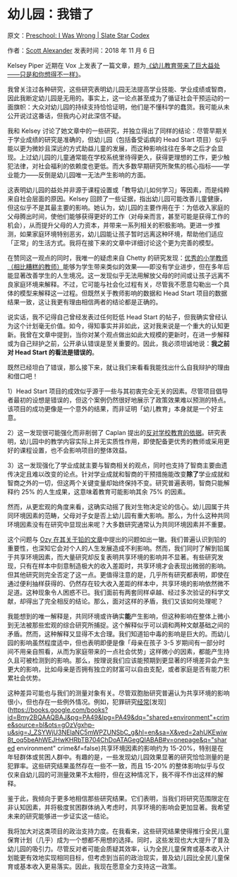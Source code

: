 # 幼儿园：我错了

原文：[Preschool: I Was Wrong | Slate Star Codex](https://slatestarcodex.com/2018/11/06/preschool-i-was-wrong/)

作者：[Scott Alexander](https://slatestarcodex.com/author/admin/)  发表时间：2018 年 11 月 6 日

Kelsey Piper 近期在 Vox 上发表了一篇文章，题为[《幼儿教育带来了巨大益处——只是和你想得不一样》](https://www.vox.com/future-perfect/2018/10/16/17928164/early-childhood-education-doesnt-teach-kids-fund-it)。

我曾关注过各种研究，这些研究表明幼儿园无法提高学业技能、学业成绩或智商，因此我断定幼儿园是无用的。事实上，这一论点甚至成为了循证社会干预运动的一面旗帜：大众对幼儿园的持续支持恰恰证明，他们是不懂科学的蠢货。我可能从未公开说过这番话，但我内心对此深信不疑。

我和 Kelsey 讨论了她文章中的一些研究，并独立得出了同样的结论：尽管早期关于学业成绩的研究是准确的，但幼儿园（包括备受诟病的 Head Start 项目）似乎能以更为微妙且深远的方式助益儿童的发展，而这种影响往往在多年之后才会显现。上过幼儿园的儿童通常能在学校系统里待得更久，获得更理想的工作，更少触犯法律，对社会福利的依赖度也更低。而大多数早期研究所聚焦的核心指标——学业能力——反倒是幼儿园唯一无法产生影响的方面。

这表明幼儿园的益处并非源于课程设置或「教导幼儿如何学习」等因素，而是纯粹来自社会层面的原因。Kelsey 回顾了一些证据，指出幼儿园可能改善儿童健康，但这似乎不是其最主要的影响。她认为，幼儿园的主要作用在于：为低收入家庭的父母腾出时间，使他们能够获得更好的工作（对母亲而言，甚至可能是获得工作的机会），从而提升父母的人力资本，并带来一系列相关的积极影响。更进一步推测，如果家庭环境特别恶劣，幼儿园能让孩子暂时远离这种环境，帮助他们适应「正常」的生活方式。我将在接下来的文章中详细讨论这个更为完善的模型。

在赞同这一观点的同时，我唯一的疑虑来自 Chetty 的研究发现：[优秀的小学教师（相比糟糕的教师）](https://slatestarcodex.com/2016/05/19/teachers-much-more-than-you-wanted-to-know/)能够为学生带来类似的效果——即没有学业进步，但在多年后能显著改善学生的人生境况。这一发现似乎无法用解放父母的时间或让孩子远离不良家庭环境来解释。不过，它可能与社会化过程有关，尽管我不愿意勾勒出一个具体的模型来解释这一过程。但既然关于教师影响的数据和 Head Start 项目的数据结果一致，这让我更有理由相信两者的结论都是正确的。

说实话，我不记得自己曾经发表过任何贬低 Head Start 的帖子，但我确实曾经认为这个计划毫无价值。如今，得知事实并非如此，这对我来说是一个重大的认知更新。我曾在文章中提到，当你对某个观点做出如此大规模的更新时，在进一步解释或为自己辩护之前，公开承认错误是至关重要的。因此，我必须坦诚地说：**我之前对 Head Start 的看法是错误的**。

既然已经坦白了错误，那么接下来，就让我们来看看我能找出什么自我辩护的理由和借口吧！

1）Head Start 项目的成效似乎源于一些与其初衷完全无关的因素。尽管项目倡导者最初的设想是错误的，但这个案例仍然很好地展示了政策效果难以预测的特点。该项目的成功更像是一个意外的结果，而非证明「幼儿教育」本身就是一个好主意。

2）这一发现很可能强化而非削弱了 Caplan  提出的[反对学校教育的依据](https://www.amazon.com/Case-against-Education-System-Waste-ebook/dp/B076ZY8S8J/ref=as_li_ss_tl?ie=UTF8&linkCode=ll1&tag=slatestarcode-20&linkId=dda02764ea52a1d52698bcb4dddcf862&language=en_US)。研究表明，幼儿园中的教学内容实际上并无实质性作用，即使配备更优秀的教师或采用更好的课程设置，也不会影响项目的整体效益。

3）这一发现强化了学业成就主要与智商相关的观点，同时也支持了智商主要由遗传决定且难以改变的论点。针对学业成就和智商的干预措施能改变**除了**学业成就和智商之外的一切，但这两个关键变量却始终保持不变。研究普遍表明，智商只能解释约 25% 的人生成果，这意味着教育可能影响其余 75% 的因素。

然而，从更宏观的角度来看，这确实动摇了我对生物决定论的信心。幼儿园属于共同环境因素的范畴，父母对子女是否上幼儿园有重大影响。那么，为什么这种共同环境因素没有在研究中显现出来呢？大多数研究通常认为共同环境因素并不重要。

这个问题与 [Ozy 在其关于铅的文章](https://thingofthings.wordpress.com/2016/03/21/shared-environment-proves-too-much/)中提出的问题如出一辙。我们普遍认识到铅的重要性，也深知它会对个人的人生发展造成不利影响。然而，我们同时了解到铅属于共享环境因素，而大量研究却反复表明共享环境的影响并不显著。有些研究发现，只有在样本中刻意制造极大的收入差距时，共享环境才会表现出微弱的影响。但其他研究则完全否定了这一点。更值得注意的是，几乎所有研究都表明，即使在通过便利抽样获得的、仍然存在较大收入差距的样本中，共享环境的影响依然微不足道。这种现象令人困惑不已。我们面前有两套同样卓越、经过多次验证的科学文献，却得出了完全相反的结论。那么，面对这样的矛盾，我们又该如何处理呢？

我能想到的唯一解释是，共同环境或许确实**能**产生影响，但这种影响在整体上微小到无法被那些宏观的综合研究所捕捉。这个解释似乎可以调和两种文献基础之间的矛盾。然而，这种解释又显得不太合理。我们知道铅中毒的影响是巨大的。而幼儿园的影响虽然程度适中，但也表明即便是像「母亲在孩子 3-5 岁期间有一部分时间不用亲自照看，从而为家庭带来的一点社会优势」这样微小的因素，都能产生持久且可被检测到的影响。那么，按理说我们应该能预期到更显著的环境差异会产生更大的影响，比如母亲是否拥有独立的财富可以自由支配，或者家庭是否有能力积累社会优势。

这种差异可能也与我们的测量对象有关。尽管双胞胎研究普遍认为共享环境的影响很小，但也存在一些例外情况。例如，犯罪研究[经常](http://journals.sagepub.com/doi/full/10.1177/2158244017723408)[发现](https://books.google.com/books?id=Bmy2BQAAQBAJ&pg=PA49&lpg=PA49&dq="shared+environment"+crime&source=bl&ots=gOzVgxhp-u&sig=J_ZSYWjU3NElaNC5mWPZUNSbC_g&hl=en&sa=X&ved=2ahUKEwiw8t_oq5beAhWEJHwKHRbTB704ChDoATAGegQIABAB#v=onepage&q="shared environment" crime&f=false)共享环境因素的影响约为 15-20%，特别是在年轻群体或贫困人群中。有趣的是，一些发现幼儿园效果显著的研究恰恰测量的是犯罪率。这些研究结果虽然存在一些不一致，而且 15-20% 的整体影响似乎与仅仅来自幼儿园的可测量效果不太相符，但在这种情况下，我不得不作出这样的解释。

鉴于此，我倾向于更多地相信那些研究结果。它们表明，当我们将研究范围限定在非认知因素，并将极度贫困群体纳入考虑时，共享环境的影响会更加显著。我希望未来的研究能够进一步证实这一结论。

我将加大对这类项目的政治支持力度。在我看来，这些研究结果使得推行全民儿童保育计划（几乎）成为一个想都不用想的选择。同时，这些发现也大大提升了普及幼儿园的吸引力。尽管反对者可能会质疑其效率，认为全民儿童保育或基本收入计划能更有效地实现相同目标，但考虑到当前的政治现实，普及幼儿园比全民儿童保育或基本收入更易落实。因此，我现在愿意全力支持这一政策。
